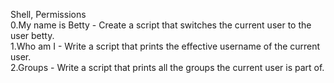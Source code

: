 Shell, Permissions <br>
0.My name is Betty - Create a script that switches the current user to the user betty.<br>
1.Who am I - Write a script that prints the effective username of the current user.<br>
2.Groups - Write a script that prints all the groups the current user is part of.<br>